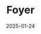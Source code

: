 ---  
layout: startup_page  
title: "Foyer"  
id: "foyersavings.com"  
permalink: "/foyerfoyersavings.com01242025/"  
website: "https://www.foyersavings.com/"  
funding_round: "Seed"  
funding_amount: "$6.2M"  
investors: "Alpaca VC, Hometeam Ventures, Accion Venture Lab, Clocktower Ventures"  
about: "Foyer is a platform designed to help consumers save for down payments on homes, acting as a specialized savings account for homeownership. It offers personalized guidance, information on mortgage rates, and connections to real estate professionals, along with a subscription model for enhanced support and rewards."  
markets: "Fintech, Proptech, Financial Services"  
hq: "Brooklyn, New York, United States"  
founded_year: "2022"  
linkedin: "https://www.linkedin.com/company/foyersavings"  
twitter: ""  
instagram: ""  
facebook: "https://www.facebook.com/Foyer.USA"  
crunchbase: "https://www.crunchbase.com/organization/foyer-df8d"  
pitchbook: "https://pitchbook.com/profiles/company/523403-38"  

date_display: "24-Jan-2025"  
date: "2025-01-24"

# SEO Optimization  
meta_title: "Foyer - Seed Funding ($6.2M)"  
meta_description: "Foyer, Foyer is a platform designed to help consumers save for down payments on homes, acting as a specialized savings account for homeownership. It offers p..."  
meta_keywords: "Foyer, Fintech, Proptech, Financial Services, Seed funding"  
canonical_url: "https://startup.projectstartups.com/foyerfoyersavings.com01242025/"  
---